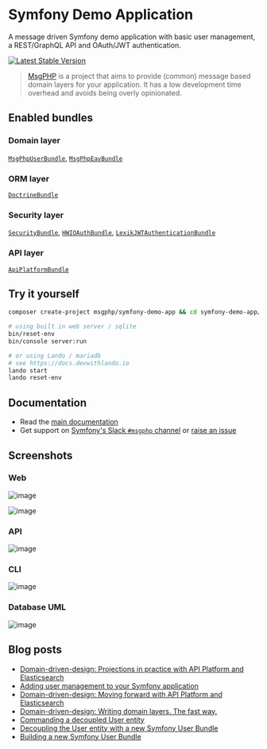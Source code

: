 # Symfony Demo Application

A message driven Symfony demo application with basic user management, a REST/GraphQL API and OAuth/JWT authentication.

[![Latest Stable Version](https://poser.pugx.org/msgphp/symfony-demo-app/v/stable)](https://packagist.org/packages/msgphp/symfony-demo-app)

> [MsgPHP](https://msgphp.github.io/) is a project that aims to provide (common) message based domain layers for your application. It has a low development time overhead and avoids being overly opinionated.

## Enabled bundles

### Domain layer
[`MsgPhpUserBundle`](https://github.com/msgphp/user-bundle),
[`MsgPhpEavBundle`](https://github.com/msgphp/eav-bundle)

### ORM layer
[`DoctrineBundle`](https://github.com/doctrine/DoctrineBundle)

### Security layer
[`SecurityBundle`](https://github.com/symfony/security-bundle),
[`HWIOAuthBundle`](https://github.com/hwi/HWIOAuthBundle),
[`LexikJWTAuthenticationBundle`](https://github.com/lexik/LexikJWTAuthenticationBundle)

### API layer
[`ApiPlatformBundle`](https://github.com/api-platform/api-platform)

## Try it yourself

```bash
composer create-project msgphp/symfony-demo-app && cd symfony-demo-app/

# using built in web server / sqlite
bin/reset-env
bin/console server:run

# or using Lando / mariadb
# see https://docs.devwithlando.io
lando start
lando reset-env
```

## Documentation

- Read the [main documentation](https://msgphp.github.io/docs)
- Get support on [Symfony's Slack `#msgphp` channel](https://symfony.com/slack-invite) or [raise an issue](https://github.com/msgphp/symfony-demo-app/issues/new)

## Screenshots

### Web

![image](https://user-images.githubusercontent.com/1047696/45264235-c79eaa80-b439-11e8-87b2-4e3551bdee09.png)

![image](https://user-images.githubusercontent.com/1047696/45264184-c9b43980-b438-11e8-97e8-55b5150c7b6b.png)

### API

![image](https://user-images.githubusercontent.com/1047696/45264192-ea7c8f00-b438-11e8-9aa3-9bf490c4f2d1.png)

### CLI

![image](https://user-images.githubusercontent.com/1047696/45264197-0b44e480-b439-11e8-83c3-45753ef79dbc.png)

### Database UML

![image](https://user-images.githubusercontent.com/1047696/45264216-62e35000-b439-11e8-9c04-f835f46a857b.png)

## Blog posts

- [Domain-driven-design: Projections in practice with API Platform and Elasticsearch](https://medium.com/@ro0NL/domain-driven-design-projections-in-practice-with-api-platform-and-elasticsearch-c785ed6d660b)
- [Adding user management to your Symfony application](https://medium.com/@ro0NL/adding-user-management-to-your-symfony-application-ceeefe2a2e9)
- [Domain-driven-design: Moving forward with API Platform and Elasticsearch](https://medium.com/@ro0NL/domain-driven-design-moving-forward-with-api-platform-and-elasticsearch-f1705614f9e2)
- [Domain-driven-design: Writing domain layers. The fast way.](https://medium.com/@ro0NL/domain-driven-design-writing-domain-layers-the-fast-way-60ef87399374)
- [Commanding a decoupled User entity](https://medium.com/@ro0NL/commanding-a-decoupled-user-entity-aee8723c43e5)
- [Decoupling the User entity with a new Symfony User Bundle](https://medium.com/@ro0NL/decoupling-the-user-entity-with-a-new-symfony-user-bundle-7d2d5d85bdf9)
- [Building a new Symfony User Bundle](https://medium.com/@ro0NL/building-a-new-symfony-user-bundle-b4fe5a9d9d80)
